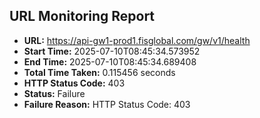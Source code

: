 ## URL Monitoring Report

- **URL:** https://api-gw1-prod1.fisglobal.com/gw/v1/health
- **Start Time:** 2025-07-10T08:45:34.573952
- **End Time:** 2025-07-10T08:45:34.689408
- **Total Time Taken:** 0.115456 seconds
- **HTTP Status Code:** 403
- **Status:** Failure
- **Failure Reason:** HTTP Status Code: 403
